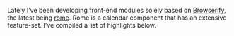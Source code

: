 Lately I've been developing front-end modules solely based on [Browserify][1], the latest being [rome][2]. Rome is a calendar component that has an extensive feature-set. I've compiled a list of highlights below.

[1]: http://browserify.org/
[2]: https://github.com/bevacqua/rome
